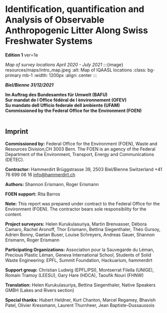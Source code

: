 # Identification, quantification and Analysis of Observable Anthropogenic Litter Along Swiss Freshwater Systems

__Edition 1__ ver=1e


_Map of survey locations April 2020 - July 2021_
:::{image} resources/maps/intro_map.jpeg
:alt: Map of IQAASL locations
:class: bg-primary mb-1
:width: 1200px
:align: center
:::

*__Biel/Bienne 31/12/2021__*

**Im Auftrag des Bundesamtes für Umwelt (BAFU)**  
**Sur mandat de l ́Office fédéral de l ́environnement (OFEV)**  
**Su mandato dell ́Ufficio federale dell ́ambiente (UFAM)**  
**Commissioned by the Federal Office for the Environment (FOEN)** 
<br/><br/>

## Imprint

__Commissioned by:__ Federal Office for the Environment (FOEN), Waste and Resources Division,CH 3003 Bern. The FOEN is an agency of the Federal Department of the Environment, Transport, Energy and Communications (DETEC). 

__Contractor:__ Hammerdirt Brüggstrasse 39, 2503 Biel/Bienne Switzerland +41 76 699 06 16 info@hammerdirt.ch 

__Authors:__ Shannon Erismann, Roger Erismann

__FOEN support:__ Rita Barros

__Note:__ This report was prepared under contract to the Federal Office for the Environment (FOEN). The contractor bears sole responsibility for the content. 

__Project surveyors:__ Helen Kurukulasuriya, Martin Brenvasser, Débora Camaro, Rachel Aronoff, Thor Erismann, Bettina Siegenthaler, Théo Gursoy, Adrien Bonny, Gaetan Buser, Louise Schreyers, Andreas Gauer, Shannon Erismann, Roger Erismann

__Participating Organizations:__ Association pour la Sauvegarde du Léman, Precious Plastic Léman, Geneva International School, Students of Solid Waste Engineering: EPFL, Summit Foundation, Hackuarium, hammerdirt

__Support group:__ Christian Ludwig (EPFL/PSI), Montserrat Filella (UNIGE), Romain Tramoy (LEESU), Gary Hare (HDCA), Taoufik Nouri (FHNW)

__Translation:__ Helen Kurukulasuriya, Bettina Siegenthaler, Native Speakers GMBH (Lakes and Rivers section) 

__Special thanks:__ Hubert Heldner, Kurt Chanton, Marcel Regamey, Bhavish Patel, Olivier Kressmann, Laurent Thurnheer, Jean Baptiste-Dussaussois


